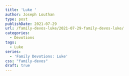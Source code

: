 ```yaml
---
title: 'Luke '
author: Joseph Louthan
type: post
publishDate: 2021-07-29
url: /family-devos-luke/2021-07-29-family-devos-luke/
categories:
  - Devotions
tags:
  - Luke
series:
  - 'Family Devotions: Luke'
css: "family-devos"
draft: true
---
```

